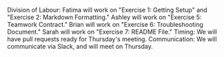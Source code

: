 Division of Labour: Fatima will work on "Exercise 1: Getting Setup" and "Exercise 2: Markdown Formatting." Ashley will work on "Exercise 5: Teamwork Contract." Brian will work on "Exercise 6: Troubleshooting Document." Sarah will work on "Exercise 7: README File."
Timing: We will have pull requests ready for Thursday's meeting.
Communication: We will communicate via Slack, and will meet on Thursday.

